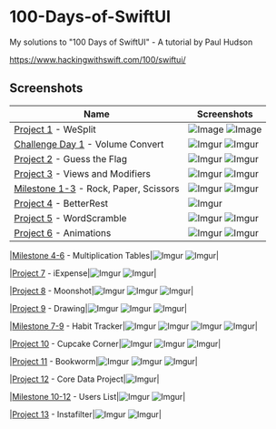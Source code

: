 # 100-Days-of-SwiftUI
My solutions to "100 Days of SwiftUI" - A tutorial by Paul Hudson

https://www.hackingwithswift.com/100/swiftui/

## Screenshots

|Name|Screenshots|
|--|--|
|[Project 1](01%20-%20WeSplit) - WeSplit|![Image](01%20-%20WeSplit/Screenshots/WeSplit_1.png)  ![Image](01%20-%20WeSplit/Screenshots/WeSplit_2.png)|
|[Challenge Day 1](02%20-%20VolumeConvert) - Volume Convert|![Imgur](02%20-%20VolumeConvert/Screenshots/Volume_1.png)  ![Imgur](02%20-%20VolumeConvert/Screenshots/Volume_2.png)|
|[Project 2](03%20-%20GuessTheFlag) - Guess the Flag|![Imgur](03%20-%20GuessTheFlag/Screenshots/Flag-1.png)  ![Imgur](03%20-%20GuessTheFlag/Screenshots/Flag-2.png)|
|[Project 3](04%20-%20ViewsAndModifiers) - Views and Modifiers|![Imgur](04%20-%20ViewsAndModifiers/Screenshots/Views1.png)  ![Imgur](04%20-%20ViewsAndModifiers/Screenshots/Views1.png)|
|[Milestone 1-3](05%20-%20RockPaperScissors) - Rock, Paper, Scissors|![Imgur](05%20-%20RockPaperScissors/Screenshots/rps1.png)  ![Imgur](05%20-%20RockPaperScissors/Screenshots/rps2.png)|
|[Project 4](06%20-%20BetterRest) - BetterRest|![Imgur](06%20-%20BetterRest/Screenshots/BetterRest.png)|
|[Project 5](07%20-%20WordScramble) - WordScramble|![Imgur](07%20-%20WordScramble/Screenshots/Word1.png)  ![Imgur](07%20-%20WordScramble/Screenshots/Word2.png)|
|[Project 6](08%20-%20Animations) - Animations|![Imgur](08%20-%20Animations/Screenshots/Animations_1.png)  ![Imgur](08%20-%20Animations/Screenshots/Animations_2.png)|

|[Milestone 4-6](https://github.com/samrshi/100-Days-of-SwiftUI/tree/master/09%20-%20Milestone%204-6%20MultiplicationTables) - Multiplication Tables|![Imgur](https://i.imgur.com/BzReN6Xm.png)  ![Imgur](https://i.imgur.com/azshsvgm.png)|

|[Project 7](https://github.com/samrshi/100-Days-of-SwiftUI/tree/master/10%20-%20iExpense) - iExpense|![Imgur](https://i.imgur.com/lIMboZgm.png)  ![Imgur](https://i.imgur.com/CEr8XB3m.png)|

|[Project 8](https://github.com/samrshi/100-Days-of-SwiftUI/tree/master/11%20-%20Moonshot) - Moonshot|![Imgur](https://i.imgur.com/XqYM08Em.png)  ![Imgur](https://i.imgur.com/UFmyPD7m.png)  ![Imgur](https://i.imgur.com/l9EtXQWm.png)|

|[Project 9](https://github.com/samrshi/100-Days-of-SwiftUI/tree/master/12%20-%20Drawing) - Drawing|![Imgur](https://i.imgur.com/n07u9uWm.png)  ![Imgur](https://i.imgur.com/gcom3pzm.png)  ![Imgur](https://i.imgur.com/YDmTDbdm.png)|

|[Milestone 7-9](https://github.com/samrshi/100-Days-of-SwiftUI/tree/master/13%20-%20Milestone%207-9%20Habit%20Tracker) - Habit Tracker|![Imgur](https://i.imgur.com/gCi0UHZm.png) ![Imgur](https://i.imgur.com/2i3bJ65m.png)  ![Imgur](https://i.imgur.com/WGsQ5HCm.png)  ![Imgur](https://i.imgur.com/VExJey6m.png)|

|[Project 10](https://github.com/samrshi/100-Days-of-SwiftUI/tree/master/14%20-%20Cupcake%20Corner/Cupcake%20Corner) - Cupcake Corner|![Imgur](https://i.imgur.com/E00SDy7m.png)  ![Imgur](https://i.imgur.com/9j9FIsom.png)  ![Imgur](https://i.imgur.com/kdDBd4Ym.png)|

|[Project 11](https://github.com/samrshi/100-Days-of-SwiftUI/tree/master/15%20-%20Bookworm) - Bookworm|![Imgur](https://i.imgur.com/vbqh1kHm.png)  ![Imgur](https://i.imgur.com/xMnTaHqm.png)  ![Imgur](https://i.imgur.com/SnUhNMWm.png)|

|[Project 12](https://github.com/samrshi/100-Days-of-SwiftUI/tree/master/16%20-%20CoreDataProject) - Core Data Project|![Imgur](https://i.imgur.com/TRQb8ztm.png)|

|[Milestone 10-12](https://github.com/samrshi/100-Days-of-SwiftUI/tree/master/17%20-%20Milestone%2010-12%20UsersList) - Users List|![Imgur](https://i.imgur.com/BR12Muxm.png)  ![Imgur](https://i.imgur.com/ckfMmX5m.png)|

|[Project 13](https://github.com/samrshi/100-Days-of-SwiftUI/tree/master/18%20-%20Instafilter) - Instafilter|![Imgur](https://i.imgur.com/woJY3Smm.png)  ![Imgur](https://i.imgur.com/MoNMYjsm.png)|
